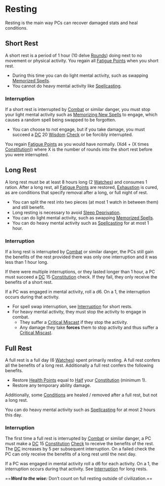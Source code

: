 # Resting

Resting is the main way PCs can recover damaged stats and heal conditions.
## Short Rest
A short rest is a period of 1 hour (10 delve [Rounds](Round.md)) doing next to no movement or physical activity. You regain all [Fatigue Points](../Player%20Characters/Derived%20Statistics/Fatigue%20Points.md) when you short rest.
- During this time you can do light mental activity, such as swapping [Memorized Spells](../Magic/Spell%20Memorization.md).
- You cannot do heavy mental activity like [Spellcasting](../Magic/Spellcasting.md).
### Interruption 
If a short rest is interrupted by [Combat](Combat.md) or similar danger, you must stop your light mental activity such as [Memorizing New Spells](../Magic/Spell%20Memorization.md#Memorizing%20New%20Spells%20(Learning)) to engage, which causes a random spell being swapped to be forgotten.
- You can choose to not engage, but if you take damage, you must succeed a [DC](DC.md) 20 [Wisdom](../Player%20Characters/Chosen%20Statistics/Wisdom.md) [Check](Check.md) or be forcibly interrupted.

You regain [Fatigue Points](../Player%20Characters/Derived%20Statistics/Fatigue%20Points.md) as you would have normally. (Xd4 + (X times [Constitution](../Player%20Characters/Chosen%20Statistics/Constitution.md))) where X is the number of rounds into the short rest before you were interrupted.
## Long Rest
A long rest must be at least 8 hours long (2 [Watches](Watches.md)) and consumes 1 ration. After a long rest, all [Fatigue Points](../Player%20Characters/Derived%20Statistics/Fatigue%20Points.md) are restored, [Exhaustion](../Conditions/Exhausted.md) is cured, as are conditions that specify removal after a long, or full night of rest.
- You can split the rest into two pieces (at most 1 watch in between them) and still benefit.
- Long resting is necessary to avoid [Sleep Deprivation](../Hazards/Biological.md).
- You can do light mental activity, such as swapping [Memorized Spells](../Magic/Spell%20Memorization.md).
- You can do heavy mental activity such as [Spellcasting](../Magic/Spellcasting.md) for at most 1 hour.
### Interruption 
If a long rest is interrupted by [Combat](Combat.md) or similar danger, the PCs still gain the benefits of the rest provided there was only one interruption and it was less than 1 hour long.

If there were multiple interruptions, or they lasted longer than 1 hour, a PC must succeed a [DC](DC.md) 15 [Constitution](../Player%20Characters/Chosen%20Statistics/Constitution.md) check. If they fail, they only receive the benefits of a short rest.

If a PC was engaged in mental activity, roll a d6. On a 1, the interruption occurs during that activity.
- For spell swap interruption, see [Interruption](Resting.md#Interruption) for short rests.
- For heavy mental activity, they must stop the activity to engage in combat.
	- They suffer a [Critical Miscast](Dice%20Rolls/Critical%20Miscast.md) if they stop the activity.
	- Any damage they take **forces** them to stop activity and thus suffer a [Critical Miscast](Dice%20Rolls/Critical%20Miscast.md).
## Full Rest
A full rest is a full day (6 [Watches](Watches.md)) spent primarily resting. A full rest confers all the benefits of a long rest. Additionally a full rest confers the following benefits.
- Restore [Health Points](../Player%20Characters/Derived%20Statistics/Health%20Points.md) equal to [Half](../Foreword/Rule%20for%20rules.md#Halving) your [Constitution](../Player%20Characters/Chosen%20Statistics/Constitution.md) (minimum 1).
- Restore any temporary ability damage.

Additionally, some [Conditions](../Conditions/!Conditions.md) are healed / removed after a full rest, but not a long rest.

You can do heavy mental activity such as [Spellcasting](../Magic/Spellcasting.md) for at most 2 hours this day.
### Interruption 
The first time a full rest is interrupted by [Combat](Combat.md) or similar danger, a PC must make a [DC](DC.md) 15 [Constitution](../Player%20Characters/Chosen%20Statistics/Constitution.md) [Check](Check.md) to receive the benefits of the rest. The [DC](DC.md) increases by 5 per subsequent interruption. On a failed check the PC can only receive the benefits of a long rest until the next day.

If a PC was engaged in mental activity roll a d6 for each activity. On a 1, the interruption occurs during that activity. See [Interruption](Resting.md#Interruption) for long rests.

==***Word to the wise:*** Don’t count on full resting outside of civilization.==